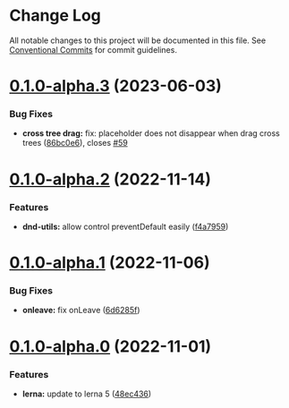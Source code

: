 # Change Log

All notable changes to this project will be documented in this file.
See [Conventional Commits](https://conventionalcommits.org) for commit guidelines.

# [0.1.0-alpha.3](https://github.com/phphe/he-tree/compare/@he-tree/dnd-utils@0.1.0-alpha.2...@he-tree/dnd-utils@0.1.0-alpha.3) (2023-06-03)


### Bug Fixes

* **cross tree drag:** fix: placeholder does not disappear when drag cross trees ([86bc0e6](https://github.com/phphe/he-tree/commit/86bc0e6b5d552f8e9ef315fcb93ac208ecceb219)), closes [#59](https://github.com/phphe/he-tree/issues/59)





# [0.1.0-alpha.2](https://github.com/phphe/he-tree/compare/@he-tree/dnd-utils@0.1.0-alpha.1...@he-tree/dnd-utils@0.1.0-alpha.2) (2022-11-14)


### Features

* **dnd-utils:** allow control preventDefault easily ([f4a7959](https://github.com/phphe/he-tree/commit/f4a7959c92a8b3ecd8ac091172f88a92e477e0a0))





# [0.1.0-alpha.1](https://github.com/phphe/he-tree/compare/@he-tree/dnd-utils@0.1.0-alpha.0...@he-tree/dnd-utils@0.1.0-alpha.1) (2022-11-06)


### Bug Fixes

* **onleave:** fix onLeave ([6d6285f](https://github.com/phphe/he-tree/commit/6d6285f91ae90e4f9d38736bc400f7e1294bf067))





# [0.1.0-alpha.0](https://github.com/phphe/he-tree/compare/@he-tree/dnd-utils@0.0.3-alpha.0...@he-tree/dnd-utils@0.1.0-alpha.0) (2022-11-01)


### Features

* **lerna:** update to lerna 5 ([48ec436](https://github.com/phphe/he-tree/commit/48ec436bbd398e6b90575f90131a50ded5cdf1fb))
